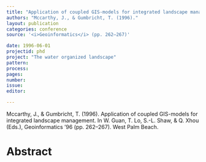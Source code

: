 ```yaml
---
title: "Application of coupled GIS-models for integrated landscape management."
authors: "Mccarthy, J., & Gumbricht, T. (1996)."
layout: publication
categories: conference
source: '<i>Geoinformatics</i> (pp. 262–267)'

date: 1996-06-01
projectid: phd
project: "The water organized landscape"
pattern:
process:
pages:
number:
issue:
editor:

---
```


Mccarthy, J., & Gumbricht, T. (1996). Application of coupled GIS-models for integrated landscape management. In W. Guan, T. Lo, S.-L. Shaw, & Q. Xhou (Eds.), Geoinformatics ’96 (pp. 262–267). West Palm Beach.

<h1 class='foot-description'>Abstract</h1>
